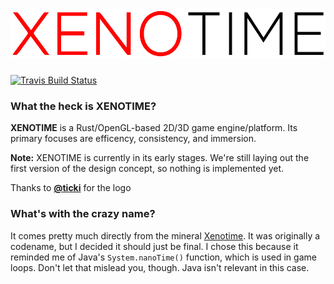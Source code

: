 # <img alt="XENOTIME" height="80" src="res/xenotime/logo.png">

[![Travis Build Status](https://travis-ci.org/neon-sector/xenotime.svg?branch=master)](https://travis-ci.org/neon-sector/xenotime)

### What the heck is XENOTIME?

**XENOTIME** is a Rust/OpenGL-based 2D/3D game engine/platform. Its primary focuses are efficency, consistency, and immersion.

**Note:** XENOTIME is currently in its early stages. We're still laying out the first version of the design concept, so
nothing is implemented yet.

Thanks to **[@ticki](https://github.com/ticki)** for the logo

### What's with the crazy name?

It comes pretty much directly from the mineral [Xenotime](https://en.wikipedia.org/wiki/Xenotime). It was originally a codename,
but I decided it should just be final. I chose this because it reminded me of Java's `System.nanoTime()` function, which is used
in game loops. Don't let that mislead you, though. Java isn't relevant in this case.

